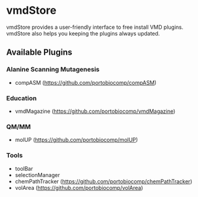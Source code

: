 # vmdStore
vmdStore provides a user-friendly interface to free install VMD plugins. vmdStore also helps you keeping the plugins always updated. 

## Available Plugins
### Alanine Scanning Mutagenesis
 - compASM (https://github.com/portobiocomp/compASM)

### Education
 - vmdMagazine (https://github.com/portobiocomp/vmdMagazine)
 
### QM/MM
 - molUP (https://github.com/portobiocomp/molUP)
 
### Tools
 - toolBar
 - selectionManager
 - chemPathTracker (https://github.com/portobiocomp/chemPathTracker)
 - volArea (https://github.com/portobiocomp/volArea)
